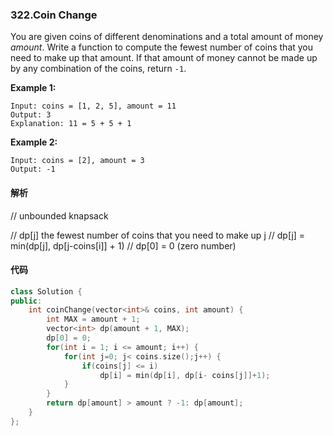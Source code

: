 ### 322.Coin Change

You are given coins of different denominations and a total amount of money *amount*. Write a function to compute the fewest number of coins that you need to make up that amount. If that amount of money cannot be made up by any combination of the coins, return `-1`.

**Example 1:**

```
Input: coins = [1, 2, 5], amount = 11
Output: 3 
Explanation: 11 = 5 + 5 + 1
```

**Example 2:**

```
Input: coins = [2], amount = 3
Output: -1
```

#### 解析

// unbounded knapsack

// dp[j] the fewest number of coins that you need to make up j
// dp[j] = min(dp[j], dp[j-coins[i]] + 1)
// dp[0] = 0 (zero number)

#### 代码

```c++
class Solution {
public:
    int coinChange(vector<int>& coins, int amount) {
        int MAX = amount + 1;
        vector<int> dp(amount + 1, MAX);
        dp[0] = 0;
        for(int i = 1; i <= amount; i++) {
            for(int j=0; j< coins.size();j++) {
                if(coins[j] <= i)
                    dp[i] = min(dp[i], dp[i- coins[j]]+1);
            }
        }
        return dp[amount] > amount ? -1: dp[amount];
    }
};
```
